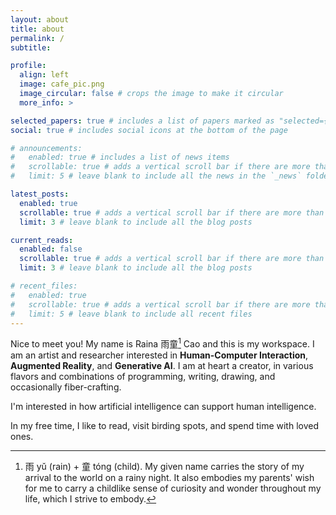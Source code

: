 ```yaml
---
layout: about
title: about
permalink: /
subtitle:

profile:
  align: left
  image: cafe_pic.png
  image_circular: false # crops the image to make it circular
  more_info: >

selected_papers: true # includes a list of papers marked as "selected={true}"
social: true # includes social icons at the bottom of the page

# announcements:
#   enabled: true # includes a list of news items
#   scrollable: true # adds a vertical scroll bar if there are more than 3 news items
#   limit: 5 # leave blank to include all the news in the `_news` folder

latest_posts:
  enabled: true
  scrollable: true # adds a vertical scroll bar if there are more than 3 new posts items
  limit: 3 # leave blank to include all the blog posts

current_reads:
  enabled: false
  scrollable: true # adds a vertical scroll bar if there are more than 3 new posts items
  limit: 3 # leave blank to include all the blog posts

# recent_files:
#   enabled: true
#   scrollable: true # adds a vertical scroll bar if there are more than 3 items
#   limit: 5 # leave blank to include all recent files
---
```



Nice to meet you! My name is Raina 雨童[^yutong] Cao and this is my workspace. I am an artist and researcher interested in **Human-Computer Interaction**, **Augmented Reality**, and **Generative AI**. I am at heart a creator, in various flavors and combinations of programming, writing, drawing, and occasionally fiber-crafting. 

I'm interested in how artificial intelligence can support human intelligence.

In my free time, I like to read, visit birding spots, and spend time with loved ones.

[^yutong]: 雨 yǔ (rain) + 童 tóng (child). My given name carries the story of my arrival to the world on a rainy night. It also embodies my parents' wish for me to carry a childlike sense of curiosity and wonder throughout my life, which I strive to embody.